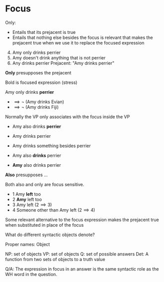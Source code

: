 # Focus


Only: 
- Entails that its prejacent is true
- Entails that nothing else besides the focus is relevant that makes the prejacent true when we use it to replace the focused expression


4. Amy only drinks perrier
5. Amy doesn't drink anything that is not perrier
6. Any drinks perrier
Prejacent: "Amy drinks perrier"

**Only** presupposes the prejacent

Bold is focused expression (stress)

Amy only drinks **perrier**
- $\implies \neg$ (Amy drinks Evian) 
- $\implies \neg$ (Amy drinks Fiji)

Normally the VP only associates with the focus inside the VP

- Amy also drinks **perrier**
- Amy drinks perrier
- Amy drinks something besides perrier

- Amy also **drinks** perrier
- **Amy** also drinks perrier

**Also** presupposes ...

Both also and only are focus sensitive.


- 1 Amy **left** too
- 2 **Amy** left too
- 3 Amy left ($2 \implies 3$)
- 4 Someone other than Amy left ($2 \implies 4$)

Some relevant alternative to the focus expression makes the prejacent true when substituted in place of the focus



What do different syntactic objects denote?

Proper names: Object

NP: set of objects
VP: set of objects
Q: set of possible answers
Det: A function from two sets of objects to a truth value

Q/A: The expression in focus in an answer is the same syntactic role as the WH word in the question.